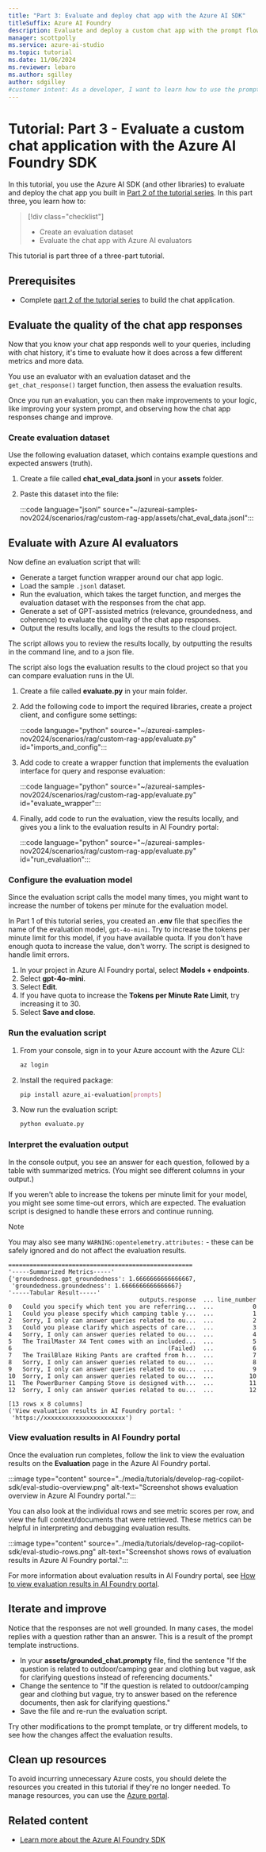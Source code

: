 ```yaml
---
title: "Part 3: Evaluate and deploy chat app with the Azure AI SDK"
titleSuffix: Azure AI Foundry
description: Evaluate and deploy a custom chat app with the prompt flow SDK. This tutorial is part 3 of a 3-part tutorial series.
manager: scottpolly
ms.service: azure-ai-studio
ms.topic: tutorial
ms.date: 11/06/2024
ms.reviewer: lebaro
ms.author: sgilley
author: sdgilley
#customer intent: As a developer, I want to learn how to use the prompt flow SDK so that I can evaluate and deploy a chat app.
---
```


# Tutorial: Part 3 - Evaluate a custom chat application with the Azure AI Foundry SDK

In this tutorial, you use the Azure AI SDK (and other libraries) to  evaluate and deploy the chat app you built in [Part 2 of the tutorial series](copilot-sdk-build-rag.md). In this part three, you learn how to:

> [!div class="checklist"]
> - Create an evaluation dataset
> - Evaluate the chat app with Azure AI evaluators


This tutorial is part three of a three-part tutorial.

## Prerequisites

- Complete [part 2 of the tutorial series](copilot-sdk-build-rag.md) to build the chat application.


## <a name="evaluate"></a> Evaluate the quality of the chat app responses

Now that you know your chat app responds well to your queries, including with chat history, it's time to evaluate how it does across a few different metrics and more data.

You use an evaluator with an evaluation dataset and the `get_chat_response()` target function, then assess the evaluation results.

Once you run an evaluation, you can then make improvements to your logic, like improving your system prompt, and observing how the chat app responses change and improve.

### Create evaluation dataset

Use the following evaluation dataset, which contains example questions and expected answers (truth).

1. Create a file called **chat_eval_data.jsonl** in your **assets** folder.
1. Paste this dataset into the file:

    :::code language="jsonl" source="~/azureai-samples-nov2024/scenarios/rag/custom-rag-app/assets/chat_eval_data.jsonl":::

## Evaluate with Azure AI evaluators

Now define an evaluation script that will:

- Generate a target function wrapper around our chat app logic.
- Load the sample `.jsonl` dataset.
- Run the evaluation, which takes the target function, and merges the evaluation dataset with the responses from the chat app.
- Generate a set of GPT-assisted metrics (relevance, groundedness, and coherence) to evaluate the quality of the chat app responses.
- Output the results locally, and logs the results to the cloud project.

The script allows you to review the results locally, by outputting the results in the command line, and to a json file.

The script also logs the evaluation results to the cloud project so that you can compare evaluation runs in the UI.

1. Create a file called **evaluate.py** in your main folder.
1. Add the following code to import the required libraries, create a project client, and configure some settings: 

    :::code language="python" source="~/azureai-samples-nov2024/scenarios/rag/custom-rag-app/evaluate.py" id="imports_and_config":::

1. Add code to create a wrapper function that implements the evaluation interface for query and response evaluation:

    :::code language="python" source="~/azureai-samples-nov2024/scenarios/rag/custom-rag-app/evaluate.py" id="evaluate_wrapper":::

1. Finally, add code to run the evaluation, view the results locally, and gives you a link to the evaluation results in AI Foundry portal:
 
    :::code language="python" source="~/azureai-samples-nov2024/scenarios/rag/custom-rag-app/evaluate.py" id="run_evaluation":::

### Configure the evaluation model 

Since the evaluation script calls the model many times, you might want to increase the number of tokens per minute for the evaluation model.  

In Part 1 of this tutorial series, you created an **.env** file that specifies the name of the evaluation model, `gpt-4o-mini`.  Try to increase the tokens per minute limit for this model, if you have available quota. If you don't have enough quota to increase the value, don't worry.  The script is designed to handle limit errors.

1. In your project in Azure AI Foundry portal, select **Models + endpoints**.
1. Select **gpt-4o-mini**.  
1. Select **Edit**.
1. If you have quota to increase the **Tokens per Minute Rate Limit**, try increasing it to 30. 
1. Select **Save and close**.

### Run the evaluation script

1. From your console, sign in to your Azure account with the Azure CLI:

    ```bash
    az login
    ```

1. Install the required package:

    ```bash
    pip install azure_ai-evaluation[prompts]
    ```

1. Now run the evaluation script:

    ```bash
    python evaluate.py
    ```

### Interpret the evaluation output

In the console output, you see an answer for each question, followed by a table with summarized metrics. (You might see different columns in your output.)

If you weren't able to increase the tokens per minute limit for your model, you might see some time-out errors, which are expected. The evaluation script is designed to handle these errors and continue running.  

> [!NOTE]
> You may also see many `WARNING:opentelemetry.attributes:` - these can be safely ignored and do not affect the evaluation results.

```Text
====================================================
'-----Summarized Metrics-----'
{'groundedness.gpt_groundedness': 1.6666666666666667,
 'groundedness.groundedness': 1.6666666666666667}
'-----Tabular Result-----'
                                     outputs.response  ... line_number
0   Could you specify which tent you are referring...  ...           0
1   Could you please specify which camping table y...  ...           1
2   Sorry, I only can answer queries related to ou...  ...           2
3   Could you please clarify which aspects of care...  ...           3
4   Sorry, I only can answer queries related to ou...  ...           4
5   The TrailMaster X4 Tent comes with an included...  ...           5
6                                            (Failed)  ...           6
7   The TrailBlaze Hiking Pants are crafted from h...  ...           7
8   Sorry, I only can answer queries related to ou...  ...           8
9   Sorry, I only can answer queries related to ou...  ...           9
10  Sorry, I only can answer queries related to ou...  ...          10
11  The PowerBurner Camping Stove is designed with...  ...          11
12  Sorry, I only can answer queries related to ou...  ...          12

[13 rows x 8 columns]
('View evaluation results in AI Foundry portal: '
 'https://xxxxxxxxxxxxxxxxxxxxxxx')
```


### View evaluation results in AI Foundry portal

Once the evaluation run completes, follow the link to view the evaluation results on the **Evaluation** page in the Azure AI Foundry portal.

:::image type="content" source="../media/tutorials/develop-rag-copilot-sdk/eval-studio-overview.png" alt-text="Screenshot shows evaluation overview in Azure AI Foundry portal.":::

You can also look at the individual rows and see metric scores per row, and view the full context/documents that were retrieved. These metrics can be helpful in interpreting and debugging evaluation results.

:::image type="content" source="../media/tutorials/develop-rag-copilot-sdk/eval-studio-rows.png" alt-text="Screenshot shows rows of evaluation results in Azure AI Foundry portal.":::

For more information about evaluation results in AI Foundry portal, see [How to view evaluation results in AI Foundry portal](../how-to/evaluate-results.md).

## Iterate and improve

Notice that the responses are not well grounded. In many cases, the model replies with a question rather than an answer. This is a result of the prompt template instructions. 
 
* In your **assets/grounded_chat.prompty** file, find the sentence "If the question is related to outdoor/camping gear and clothing but vague, ask for clarifying questions instead of referencing documents."
* Change the sentence to "If the question is related to outdoor/camping gear and clothing but vague, try to answer based on the reference documents, then ask for clarifying questions."  
* Save the file and re-run the evaluation script.

Try other modifications to the prompt template, or try different models, to see how the changes affect the evaluation results.

## Clean up resources

To avoid incurring unnecessary Azure costs, you should delete the resources you created in this tutorial if they're no longer needed. To manage resources, you can use the [Azure portal](https://portal.azure.com?azure-portal=true).

## Related content

- [Learn more about the Azure AI Foundry SDK](../how-to/develop/sdk-overview.md)
